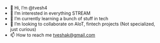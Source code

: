 - 👋 Hi, I’m @tvesh4
- 👀 I’m interested in everything STREAM
- 🌱 I’m currently learning a bunch of stuff in tech
- 💞️ I’m looking to collaborate on AIoT, fintech projects (Not specialized, just curious)
- 📫 How to reach me tveshak@gmail.com

<!---
tvesh4/tvesh4 is a ✨ special ✨ repository because its `README.md` (this file) appears on your GitHub profile.
You can click the Preview link to take a look at your changes.
--->
